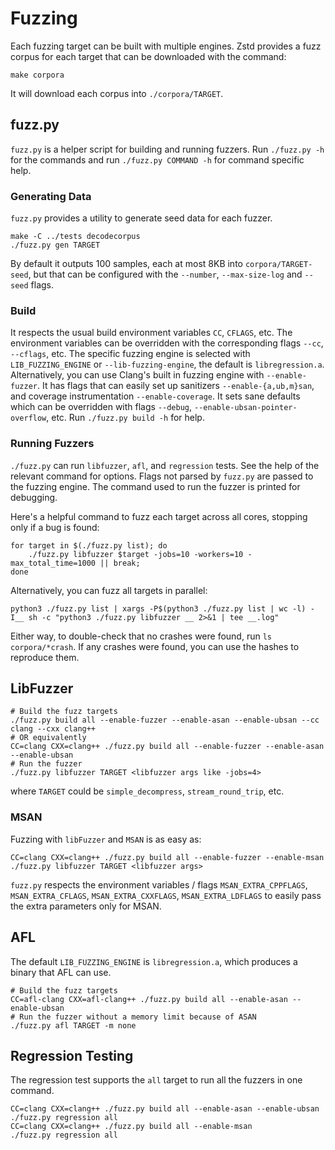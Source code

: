 # Fuzzing

Each fuzzing target can be built with multiple engines.
Zstd provides a fuzz corpus for each target that can be downloaded with
the command:

```
make corpora
```

It will download each corpus into `./corpora/TARGET`.

## fuzz.py

`fuzz.py` is a helper script for building and running fuzzers.
Run `./fuzz.py -h` for the commands and run `./fuzz.py COMMAND -h` for
command specific help.

### Generating Data

`fuzz.py` provides a utility to generate seed data for each fuzzer.

```
make -C ../tests decodecorpus
./fuzz.py gen TARGET
```

By default it outputs 100 samples, each at most 8KB into `corpora/TARGET-seed`,
but that can be configured with the `--number`, `--max-size-log` and `--seed`
flags.

### Build
It respects the usual build environment variables `CC`, `CFLAGS`, etc.
The environment variables can be overridden with the corresponding flags
`--cc`, `--cflags`, etc.
The specific fuzzing engine is selected with `LIB_FUZZING_ENGINE` or
`--lib-fuzzing-engine`, the default is `libregression.a`.
Alternatively, you can use Clang's built in fuzzing engine with
`--enable-fuzzer`.
It has flags that can easily set up sanitizers `--enable-{a,ub,m}san`, and
coverage instrumentation `--enable-coverage`.
It sets sane defaults which can be overridden with flags `--debug`,
`--enable-ubsan-pointer-overflow`, etc.
Run `./fuzz.py build -h` for help.

### Running Fuzzers

`./fuzz.py` can run `libfuzzer`, `afl`, and `regression` tests.
See the help of the relevant command for options.
Flags not parsed by `fuzz.py` are passed to the fuzzing engine.
The command used to run the fuzzer is printed for debugging.

Here's a helpful command to fuzz each target across all cores,
stopping only if a bug is found:
```
for target in $(./fuzz.py list); do
    ./fuzz.py libfuzzer $target -jobs=10 -workers=10 -max_total_time=1000 || break;
done
```
Alternatively, you can fuzz all targets in parallel:
```
python3 ./fuzz.py list | xargs -P$(python3 ./fuzz.py list | wc -l) -I__ sh -c "python3 ./fuzz.py libfuzzer __ 2>&1 | tee __.log"
```
Either way, to double-check that no crashes were found, run `ls corpora/*crash`. 
If any crashes were found, you can use the hashes to reproduce them.

## LibFuzzer

```
# Build the fuzz targets
./fuzz.py build all --enable-fuzzer --enable-asan --enable-ubsan --cc clang --cxx clang++
# OR equivalently
CC=clang CXX=clang++ ./fuzz.py build all --enable-fuzzer --enable-asan --enable-ubsan
# Run the fuzzer
./fuzz.py libfuzzer TARGET <libfuzzer args like -jobs=4>
```

where `TARGET` could be `simple_decompress`, `stream_round_trip`, etc.

### MSAN

Fuzzing with `libFuzzer` and `MSAN` is as easy as:

```
CC=clang CXX=clang++ ./fuzz.py build all --enable-fuzzer --enable-msan
./fuzz.py libfuzzer TARGET <libfuzzer args>
```

`fuzz.py` respects the environment variables / flags `MSAN_EXTRA_CPPFLAGS`,
`MSAN_EXTRA_CFLAGS`, `MSAN_EXTRA_CXXFLAGS`, `MSAN_EXTRA_LDFLAGS` to easily pass
the extra parameters only for MSAN.

## AFL

The default `LIB_FUZZING_ENGINE` is `libregression.a`, which produces a binary
that AFL can use.

```
# Build the fuzz targets
CC=afl-clang CXX=afl-clang++ ./fuzz.py build all --enable-asan --enable-ubsan
# Run the fuzzer without a memory limit because of ASAN
./fuzz.py afl TARGET -m none
```

## Regression Testing

The regression test supports the `all` target to run all the fuzzers in one
command.

```
CC=clang CXX=clang++ ./fuzz.py build all --enable-asan --enable-ubsan
./fuzz.py regression all
CC=clang CXX=clang++ ./fuzz.py build all --enable-msan
./fuzz.py regression all
```
